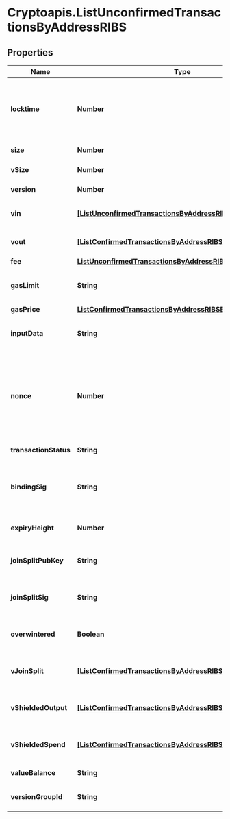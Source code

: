 # Cryptoapis.ListUnconfirmedTransactionsByAddressRIBS

## Properties

Name | Type | Description | Notes
------------ | ------------- | ------------- | -------------
**locktime** | **Number** | Represents the locktime on the transaction on the specific blockchain, i.e. the blockheight at which the transaction is valid. | 
**size** | **Number** | Represents the total size of this transaction. | 
**vSize** | **Number** | Represents the virtual size of this transaction. | 
**version** | **Number** | Defines the version of the transaction. | 
**vin** | [**[ListUnconfirmedTransactionsByAddressRIBSZVin]**](ListUnconfirmedTransactionsByAddressRIBSZVin.md) | Object Array representation of transaction inputs | 
**vout** | [**[ListConfirmedTransactionsByAddressRIBSZVout]**](ListConfirmedTransactionsByAddressRIBSZVout.md) | Object Array representation of transaction outputs | 
**fee** | [**ListUnconfirmedTransactionsByAddressRIBSECFee**](ListUnconfirmedTransactionsByAddressRIBSECFee.md) |  | 
**gasLimit** | **String** | Represents the amount of gas used by this specific transaction alone. | 
**gasPrice** | [**ListConfirmedTransactionsByAddressRIBSBSCGasPrice**](ListConfirmedTransactionsByAddressRIBSBSCGasPrice.md) |  | 
**inputData** | **String** | Represents additional information that is required for the transaction. | 
**nonce** | **Number** | Represents the sequential running number for an address, starting from 0 for the first transaction. E.g., if the nonce of a transaction is 10, it would be the 11th transaction sent from the sender&#39;s address. | 
**transactionStatus** | **String** | String representation of the transaction status | 
**bindingSig** | **String** | It is used to enforce balance of Spend and Output transfers, in order to prevent their replay across transactions. | 
**expiryHeight** | **Number** | Represents a block height after which the transaction will expire. | 
**joinSplitPubKey** | **String** | Represents an encoding of a JoinSplitSig public validating key. | 
**joinSplitSig** | **String** | Is used to sign transactions that contain at least one JoinSplit description. | 
**overwintered** | **Boolean** | \&quot;Overwinter\&quot; is the network upgrade for the Zcash blockchain. | 
**vJoinSplit** | [**[ListConfirmedTransactionsByAddressRIBSZVJoinSplit]**](ListConfirmedTransactionsByAddressRIBSZVJoinSplit.md) | Represents a sequence of JoinSplit descriptions using BCTV14 proofs. | 
**vShieldedOutput** | [**[ListConfirmedTransactionsByAddressRIBSZVShieldedOutput]**](ListConfirmedTransactionsByAddressRIBSZVShieldedOutput.md) | Object Array representation of transaction output descriptions | 
**vShieldedSpend** | [**[ListConfirmedTransactionsByAddressRIBSZVShieldedSpend]**](ListConfirmedTransactionsByAddressRIBSZVShieldedSpend.md) | Object Array representation of transaction spend descriptions | 
**valueBalance** | **String** | Defines the transaction value balance. | 
**versionGroupId** | **String** | Represents the transaction version group ID. | 


